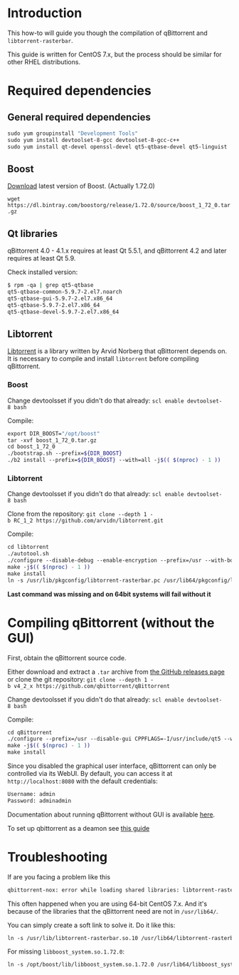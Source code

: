 # Introduction

This how-to will guide you though the compilation of qBittorrent and
`libtorrent-rasterbar`.

This guide is written for CentOS 7.x, but the process should be similar
for other RHEL distributions.

# Required dependencies

## General required dependencies

```bash
sudo yum groupinstall "Development Tools"
sudo yum install devtoolset-8-gcc devtoolset-8-gcc-c++
sudo yum install qt-devel openssl-devel qt5-qtbase-devel qt5-linguist
```

## Boost

[Download](https://www.boost.org/users/download/) latest version of
Boost. (Actually 1.72.0)

`wget https://dl.bintray.com/boostorg/release/1.72.0/source/boost_1_72_0.tar.gz`

## Qt libraries

qBittorrent 4.0 - 4.1.x requires at least Qt 5.5.1, and qBittorrent 4.2
and later requires at least Qt 5.9.

Check installed version:

```bash
$ rpm -qa | grep qt5-qtbase
qt5-qtbase-common-5.9.7-2.el7.noarch
qt5-qtbase-gui-5.9.7-2.el7.x86_64
qt5-qtbase-5.9.7-2.el7.x86_64
qt5-qtbase-devel-5.9.7-2.el7.x86_64
```

## Libtorrent

[Libtorrent](https://libtorrent.org/) is a library written by Arvid Norberg that qBittorrent depends on.
It is necessary to compile and install `libtorrent` before compiling qBittorrent.

### Boost

Change devtoolsset if you didn't do that already: `scl enable devtoolset-8 bash`

Compile:

```bash
export DIR_BOOST="/opt/boost"
tar -xvf boost_1_72_0.tar.gz
cd boost_1_72_0
./bootstrap.sh --prefix=${DIR_BOOST}
./b2 install --prefix=${DIR_BOOST} --with=all -j$(( $(nproc) - 1 ))
```

### Libtorrent

Change devtoolsset if you didn't do that already: `scl enable devtoolset-8 bash`

Clone from the repository: `git clone --depth 1 -b RC_1_2 https://github.com/arvidn/libtorrent.git`

Compile:

```bash
cd libtorrent
./autotool.sh
./configure --disable-debug --enable-encryption --prefix=/usr --with-boost=${DIR_BOOST} CXXFLAGS=--std=c++14
make -j$(( $(nproc) - 1 ))
make install
ln -s /usr/lib/pkgconfig/libtorrent-rasterbar.pc /usr/lib64/pkgconfig/libtorrent-rasterbar.pc
```

**Last command was missing and on 64bit systems will fail without it**

# Compiling qBittorrent (without the GUI)

First, obtain the qBittorrent source code.

Either download and extract a `.tar` archive from [the GitHub releases page](https://github.com/qbittorrent/qBittorrent/releases) or clone the git repository: `git clone --depth 1 -b v4_2_x https://github.com/qbittorrent/qBittorrent`

Change devtoolsset if you didn't do that already: `scl enable devtoolset-8 bash`

Compile:

```bash
cd qBittorrent
./configure --prefix=/usr --disable-gui CPPFLAGS=-I/usr/include/qt5 --with-boost=${DIR_BOOST} CXXFLAGS=--std=c++14
make -j$(( $(nproc) - 1 ))
make install
```

Since you disabled the graphical user interface, qBittorrent can only be controlled via its WebUI.
By default, you can access it at `http://localhost:8080` with the default credentials:

```txt
Username: admin
Password: adminadmin
```

Documentation about running qBittorrent without GUI is available [here](https://github.com/qbittorrent/qBittorrent/wiki/Running-qBittorrent-without-X-server-(WebUI-only)).

To set up qbittorrent as a deamon see [this guide](https://github.com/qbittorrent/qBittorrent/wiki/Setting-up-qBittorrent-as-a-daemon-on-CentOS-7)

# Troubleshooting

If are you facing a problem like this

```txt
qbittorrent-nox: error while loading shared libraries: libtorrent-rasterbar.so 10: cannot open shared object file: No such file or directory
```

This often happened when you are using 64-bit CentOS 7.x.
And it's because of the libraries that the qBittorrent need are not in `/usr/lib64/`.

You can simply create a soft link to solve it. Do it like this:

```bash
ln -s /usr/lib/libtorrent-rasterbar.so.10 /usr/lib64/libtorrent-rasterbar.so.10
```

For missing `libboost_system.so.1.72.0`:

```bash
ln -s /opt/boost/lib/libboost_system.so.1.72.0 /usr/lib64/libboost_system.so.1.72.0
```
